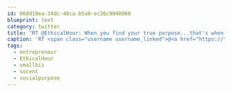 ```yaml
---
id: 66dd10ea-34dc-48ca-b5a8-ec26c9048060
blueprint: text
category: twitter
title: "RT @EthicalHour: When you find your true purpose...that's when the magic happens ✨ #entrepreneur #socent #smallbiz #socialpurpose https://t…"
caption: 'RT <span class="username username_linked">@<a href="https://twitter.com/EthicalHour" title="#EthicalHour®">EthicalHour</a></span>: When you find your true purpose...that''s when the magic happens ✨ <span class="hashtag hashtag_local">#<a href="http://tweettemp.darylchymko.ca/?tag=entrepreneur">entrepreneur</a> <span class="hashtag hashtag_local">#<a href="http://tweettemp.darylchymko.ca/?tag=socent">socent</a> <span class="hashtag hashtag_local">#<a href="http://tweettemp.darylchymko.ca/?tag=smallbiz">smallbiz</a> <span class="hashtag hashtag_local">#<a href="http://tweettemp.darylchymko.ca/?tag=socialpurpose">socialpurpose</a> https://t…'
tags:
  - entrepreneur
  - EthicalHour
  - smallbiz
  - socent
  - socialpurpose
---
```

